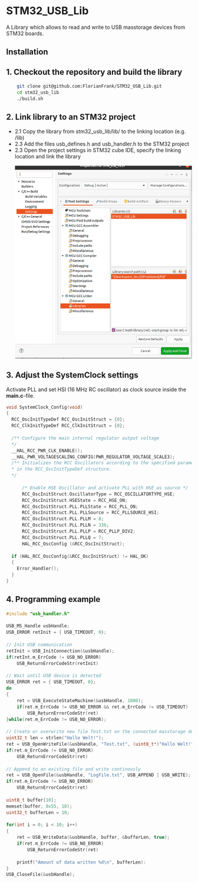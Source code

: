 # STM32_USB_Lib

A Library which allows to read and write to USB masstorage devices from STM32 boards. 

## Installation

## 1. Checkout the repository and build the library</li>

```bash
    git clone git@github.com:FlorianFrank/STM32_USB_Lib.git
    cd stm32_usb_lib
    ./build.sh
```

## 2. Link library to an STM32 project</li>

<ul>
<li>2.1 Copy the library from stm32_usb_lib/lib/ to the linking location (e.g. <ProjectName>/lib)</li>

<li>2.3 Add the files usb_defines.h and usb_handler.h to the STM32 project</li>

<li>2.3 Open the project settings in STM32 cube IDE, specify the linking location and link the library</li>
<br>
<img src="./docs and specs/figures/Linker_Settings.png" width="600">

</ul>

## 3. Adjust the SystemClock settings

Activate PLL and set HSI (16 MHz RC oscillator) as clock source inside the **main.c**-file.

```c
void SystemClock_Config(void)
{
  RCC_OscInitTypeDef RCC_OscInitStruct = {0};
  RCC_ClkInitTypeDef RCC_ClkInitStruct = {0};

  /** Configure the main internal regulator output voltage
  */
  __HAL_RCC_PWR_CLK_ENABLE();
  __HAL_PWR_VOLTAGESCALING_CONFIG(PWR_REGULATOR_VOLTAGE_SCALE3);
  /** Initializes the RCC Oscillators according to the specified parameters
  * in the RCC_OscInitTypeDef structure.
  */

  	  /* Enable HSE Oscillator and activate PLL with HSE as source */
  	  RCC_OscInitStruct.OscillatorType = RCC_OSCILLATORTYPE_HSE;
  	  RCC_OscInitStruct.HSEState = RCC_HSE_ON;
  	  RCC_OscInitStruct.PLL.PLLState = RCC_PLL_ON;
  	  RCC_OscInitStruct.PLL.PLLSource = RCC_PLLSOURCE_HSI;
  	  RCC_OscInitStruct.PLL.PLLM = 8;
  	  RCC_OscInitStruct.PLL.PLLN = 336;
  	  RCC_OscInitStruct.PLL.PLLP = RCC_PLLP_DIV2;
  	  RCC_OscInitStruct.PLL.PLLQ = 7;
  	  HAL_RCC_OscConfig (&RCC_OscInitStruct);

  if (HAL_RCC_OscConfig(&RCC_OscInitStruct) != HAL_OK)
  {
    Error_Handler();
  }
}
```

## 4. Programming example

```c
#include "usb_handler.h"

USB_MS_Handle usbHandle;
USB_ERROR retInit = { USB_TIMEOUT, 0};

// Init USB communication
retInit = USB_InitConnection(&usbHandle);
if(retInt.m_ErrCode != USB_NO_ERROR)
    USB_ReturnErrorCodeStr(retInit)

// Wait until USB device is detected
USB_ERROR ret = { USB_TIMEOUT, 0};
do
{
    ret = USB_ExecuteStateMachine(&usbHandle, 1000);
    if(ret.m_ErrCode != USB_NO_ERROR && ret.m_ErrCode != USB_TIMEOUT)
        USB_ReturnErrorCodeStr(ret)
}while(ret.m_ErrCode != USB_NO_ERROR);

// Create or overwrite new file Test.txt on the connected masstorage device
uint32_t len = strlen("Hallo Welt!");
ret = USB_OpenWriteFile(&usbHandle, "Test.txt", (uint8_t*)"Hallo Welt!", &len, USB_OVERWRITE | USB_WRITE, FALSE);
if(ret.m_ErrCode != USB_NO_ERROR)
    USB_ReturnErrorCodeStr(ret)

// Append to an existing file and write continously
ret = USB_OpenFile(&usbHandle, "LogFile.txt", USB_APPEND | USB_WRITE);
if(ret.m_ErrCode != USB_NO_ERROR)
    USB_ReturnErrorCodeStr(ret)

uint8_t buffer[10];
memset(buffer, 0x55, 10);
uint32_t bufferLen = 10;

for(int i = 0; i < 10; i++)
{
    ret = USB_WriteData(&usbHandle, buffer, &bufferLen, true);
    if(ret.m_ErrCode != USB_NO_ERROR)
        USB_ReturnErrorCodeStr(ret)

    printf("Amount of data written %d\n", bufferLen):
}
USB_CloseFile(&usbHandle);
```
